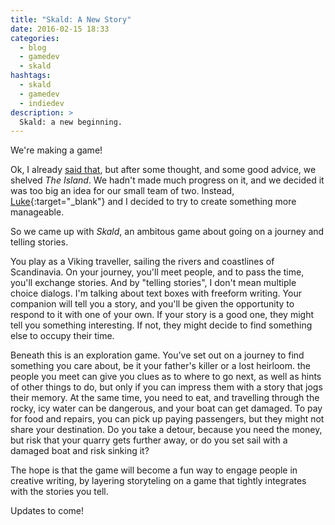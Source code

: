 ```yaml
---
title: "Skald: A New Story"
date: 2016-02-15 18:33
categories:
  - blog
  - gamedev
  - skald
hashtags:
  - skald
  - gamedev
  - indiedev
description: >
  Skald: a new beginning.
---
```

We're making a game!

Ok, I already [said that](/blog/2015/02/23/welcome-to-the-island/), but after some thought, and some good advice, we shelved *The Island*. We hadn't made much progress on it, and we decided it was too big an idea for our small team of two. Instead, [Luke](http://www.luketovee.com/){:target="_blank"} and I decided to try to create something more manageable.

So we came up with *Skald*, an ambitous game about going on a journey and telling stories.

You play as a Viking traveller, sailing the rivers and coastlines of Scandinavia. On your journey, you'll meet people, and to pass the time, you'll exchange stories. And by "telling stories", I don't mean multiple choice dialogs. I'm talking about text boxes with freeform writing. Your companion will tell you a story, and you'll be given the opportunity to respond to it with one of your own. If your story is a good one, they might tell you something interesting. If not, they might decide to find something else to occupy their time.

Beneath this is an exploration game. You've set out on a journey to find something you care about, be it your father's killer or a lost heirloom. the people you meet can give you clues as to where to go next, as well as hints of other things to do, but only if you can impress them with a story that jogs their memory. At the same time, you need to eat, and travelling through the rocky, icy water can be dangerous, and your boat can get damaged. To pay for food and repairs, you can pick up paying passengers, but they might not share your destination. Do you take a detour, because you need the money, but risk that your quarry gets further away, or do you set sail with a damaged boat and risk sinking it?

The hope is that the game will become a fun way to engage people in creative writing, by layering storyteling on a game that tightly integrates with the stories you tell.

Updates to come!
